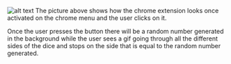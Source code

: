 ![alt text](https://i.postimg.cc/Njz49YtY/thumbnail-dice.jpg)
The picture above shows how the chrome extension looks once activated on the chrome menu and the user clicks on it.

Once the user presses the button there will be a random number generated in the background while the user sees a gif going through all the different sides of the dice and stops on the side that is equal to the random number generated.
